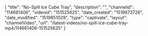 {
    "title": "No-Spill Ice Cube Tray",
    "description": "",
    "channelid": "114661406",
    "videoid": "151525625",
    "date_created": "1519673726",
    "date_modified": "1519851029",
    "type": "captivate",
    "layout": "channelVideo",
    "url": "\/latest-videos\/no-spill-ice-cube-tray-mp4\/114661406-151525625"
}